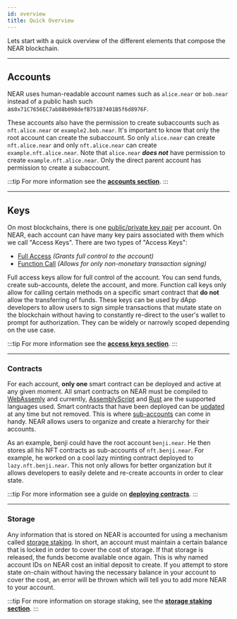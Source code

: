 ```yaml
---
id: overview
title: Quick Overview
---
```


Lets start with a quick overview of the different elements that compose the NEAR blockchain.

---

## Accounts

NEAR uses human-readable account names such as `alice.near` or `bob.near` instead of a public hash such as`0x71C7656EC7ab88b098defB751B7401B5f6d8976F`. 

These accounts also have the permission to create subaccounts such as `nft.alice.near` or `example2.bob.near`. It's important to know that only the root account can create the subaccount. So only `alice.near` can create `nft.alice.near` and only `nft.alice.near` can create `example.nft.alice.near`. Note that `alice.near` ***does not*** have permission to create `example.nft.alice.near`. Only the direct parent account has permission to create a subaccount.

:::tip
For more information see the **[accounts section](/concepts/basics/accounts/model)**.
:::

<hr class="subsection" />

## Keys

On most blockchains, there is one [public/private key pair](https://en.wikipedia.org/wiki/Public-key_cryptography) per account. On NEAR, each account can have many key pairs associated with them which we call "Access Keys". There are two types of "Access Keys":

- [Full Access](/concepts/basics/accounts/access-keys#full-access-keys) _(Grants full control to the account)_
- [Function Call](/concepts/basics/accounts/access-keys#function-call-keys) _(Allows for only non-monetary transaction signing)_

Full access keys allow for full control of the account. You can send funds, create sub-accounts, delete the account, and more. Function call keys only allow for calling certain methods on a specific smart contract that **do not** allow the transferring of funds. These keys can be used by dApp developers to allow users to sign simple transactions that mutate state on the blockchain without having to constantly re-direct to the user's wallet to prompt for authorization. They can be widely or narrowly scoped depending on the use case.

:::tip
For more information see the **[access keys section](/concepts/basics/accounts/access-keys)**.
:::

<hr class="subsection" />

### Contracts

For each account, **only one** smart contract can be deployed and active at any given moment. All smart contracts on NEAR must be compiled to [WebAssemly](https://webassembly.org/) and currently, [AssemblyScript](https://www.assemblyscript.org/) and [Rust](https://www.rust-lang.org/) are the supported languages used. Smart contracts that have been deployed can be [updated](https://www.near-sdk.io/upgrading/prototyping) at any time but not removed. This is where [sub-accounts](#concepts/basics/accounts/model#subaccounts) can come in handy. NEAR allows users to organize and create a hierarchy for their accounts. 

As an example, benji could have the root account `benji.near`. He then stores all his NFT contracts as sub-accounts of `nft.benji.near`. For example, he worked on a cool lazy minting contract deployed to `lazy.nft.benji.near`. This not only allows for better organization but it allows developers to easily delete and re-create accounts in order to clear state.

:::tip
For more information see a guide on **[deploying contracts](https://www.near-sdk.io/promises/deploy-contract)**.
:::

<hr class="subsection" />

### Storage

Any information that is stored on NEAR is accounted for using a mechanism called [storage staking](/concepts/storage/storage-staking). In short, an account must maintain a certain balance that is locked in order to cover the cost of storage. If that storage is released, the funds become available once again. This is why named account IDs on NEAR cost an initial deposit to create. If you attempt to store state on-chain without having the necessary balance in your account to cover the cost, an error will be thrown which will tell you to add more NEAR to your account.

:::tip
For more information on storage staking, see the **[storage staking section](/concepts/storage/storage-staking)**.
:::